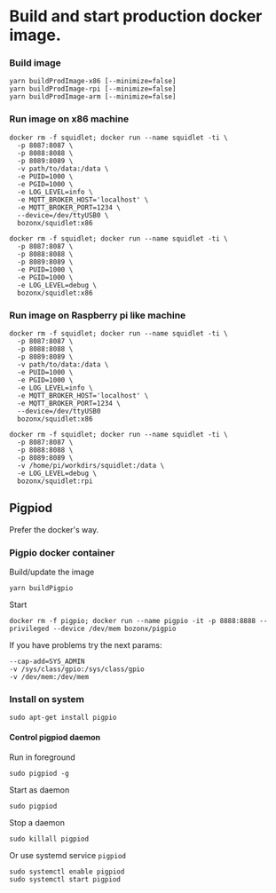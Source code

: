 # Build and start production docker image.

### Build image

    yarn buildProdImage-x86 [--minimize=false]
    yarn buildProdImage-rpi [--minimize=false]
    yarn buildProdImage-arm [--minimize=false]

### Run image on x86 machine

    docker rm -f squidlet; docker run --name squidlet -ti \
      -p 8087:8087 \
      -p 8088:8088 \
      -p 8089:8089 \
      -v path/to/data:/data \
      -e PUID=1000 \
      -e PGID=1000 \
      -e LOG_LEVEL=info \
      -e MQTT_BROKER_HOST='localhost' \
      -e MQTT_BROKER_PORT=1234 \
      --device=/dev/ttyUSB0 \
      bozonx/squidlet:x86

    docker rm -f squidlet; docker run --name squidlet -ti \
      -p 8087:8087 \
      -p 8088:8088 \
      -p 8089:8089 \
      -e PUID=1000 \
      -e PGID=1000 \
      -e LOG_LEVEL=debug \
      bozonx/squidlet:x86

### Run image on Raspberry pi like machine

    docker rm -f squidlet; docker run --name squidlet -ti \
      -p 8087:8087 \
      -p 8088:8088 \
      -p 8089:8089 \
      -v path/to/data:/data \
      -e PUID=1000 \
      -e PGID=1000 \
      -e LOG_LEVEL=info \
      -e MQTT_BROKER_HOST='localhost' \
      -e MQTT_BROKER_PORT=1234 \
      --device=/dev/ttyUSB0
      bozonx/squidlet:x86

    docker rm -f squidlet; docker run --name squidlet -ti \
      -p 8087:8087 \
      -p 8088:8088 \
      -p 8089:8089 \
      -v /home/pi/workdirs/squidlet:/data \
      -e LOG_LEVEL=debug \
      bozonx/squidlet:rpi

## Pigpiod

Prefer the docker's way.

### Pigpio docker container

Build/update the image

    yarn buildPigpio

Start

    docker rm -f pigpio; docker run --name pigpio -it -p 8888:8888 --privileged --device /dev/mem bozonx/pigpio

If you have problems try the next params:

    --cap-add=SYS_ADMIN
    -v /sys/class/gpio:/sys/class/gpio
    -v /dev/mem:/dev/mem

### Install on system

    sudo apt-get install pigpio

#### Control pigpiod daemon

Run in foreground

    sudo pigpiod -g
 
Start as daemon

    sudo pigpiod

Stop a daemon

    sudo killall pigpiod

Or use systemd service `pigpiod`

    sudo systemctl enable pigpiod
    sudo systemctl start pigpiod
